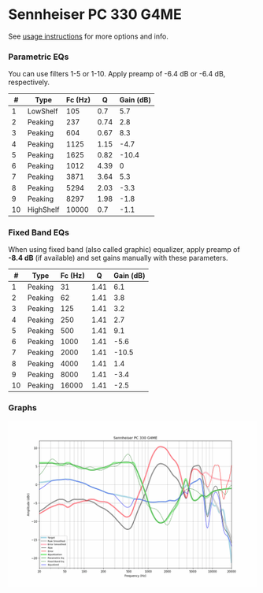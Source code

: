 # Sennheiser PC 330 G4ME
See [usage instructions](https://github.com/jaakkopasanen/AutoEq#usage) for more options and info.

### Parametric EQs
You can use filters 1-5 or 1-10. Apply preamp of -6.4 dB or -6.4 dB, respectively.

|   # | Type      |   Fc (Hz) |    Q |   Gain (dB) |
|-----|-----------|-----------|------|-------------|
|   1 | LowShelf  |       105 | 0.7  |         5.7 |
|   2 | Peaking   |       237 | 0.74 |         2.8 |
|   3 | Peaking   |       604 | 0.67 |         8.3 |
|   4 | Peaking   |      1125 | 1.15 |        -4.7 |
|   5 | Peaking   |      1625 | 0.82 |       -10.4 |
|   6 | Peaking   |      1012 | 4.39 |         0   |
|   7 | Peaking   |      3871 | 3.64 |         5.3 |
|   8 | Peaking   |      5294 | 2.03 |        -3.3 |
|   9 | Peaking   |      8297 | 1.98 |        -1.8 |
|  10 | HighShelf |     10000 | 0.7  |        -1.1 |

### Fixed Band EQs
When using fixed band (also called graphic) equalizer, apply preamp of **-8.4 dB** (if available) and set gains manually with these parameters.

|   # | Type    |   Fc (Hz) |    Q |   Gain (dB) |
|-----|---------|-----------|------|-------------|
|   1 | Peaking |        31 | 1.41 |         6.1 |
|   2 | Peaking |        62 | 1.41 |         3.8 |
|   3 | Peaking |       125 | 1.41 |         3.2 |
|   4 | Peaking |       250 | 1.41 |         2.7 |
|   5 | Peaking |       500 | 1.41 |         9.1 |
|   6 | Peaking |      1000 | 1.41 |        -5.6 |
|   7 | Peaking |      2000 | 1.41 |       -10.5 |
|   8 | Peaking |      4000 | 1.41 |         1.4 |
|   9 | Peaking |      8000 | 1.41 |        -3.4 |
|  10 | Peaking |     16000 | 1.41 |        -2.5 |

### Graphs
![](./Sennheiser%20PC%20330%20G4ME.png)
